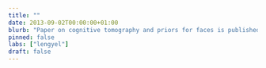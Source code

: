 ```yaml
---
title: ""
date: 2013-09-02T00:00:00+01:00
blurb: "Paper on cognitive tomography and priors for faces is published in Current Biology"
pinned: false
labs: ["lengyel"]
draft: false
---
```

